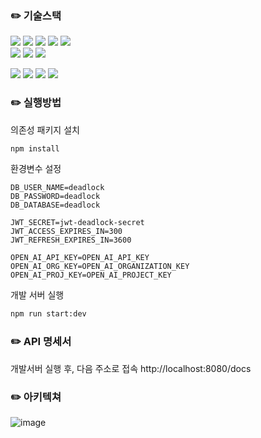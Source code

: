 ### ✏️ 기술스택

![](https://shields.io/badge/TypeScript-black?logo=typescript&style=flat&color=033963)
![](https://shields.io/badge/NodeJS-black?logo=nodedotjs&style=flat&color=367C2B)
![](https://img.shields.io/badge/NestJS-black?logo=nestjs&style=flat&color=E0234E)
![](https://img.shields.io/badge/TypeORM-black?logo=nestjs&style=flat&color=E0234E)
![](https://shields.io/badge/SQLite-black?logo=sqlite&style=flat&color=003B57)<br/>
![](https://shields.io/badge/Python-black?logo=python&style=flat&color=033963) 
![](https://shields.io/badge/Django-black?logo=django&style=flat&color=092E20)
![](https://shields.io/badge/Open_AI-black?logo=openai&style=flat&color=412991)

![](https://shields.io/badge/AWS_EC2-black?logo=amazonec2&style=flat&color=ff7300)
![](https://shields.io/badge/NginX-black?logo=nginx&style=flat&color=009639)
![](https://shields.io/badge/Docker-black?logo=docker&style=flat&color=033963)
![](https://shields.io/badge/Docker_Compose-black?logo=docker&style=flat&color=033963)



### ✏️ 실행방법

의존성 패키지 설치
```bash
npm install
```

환경변수 설정
```env
DB_USER_NAME=deadlock
DB_PASSWORD=deadlock
DB_DATABASE=deadlock

JWT_SECRET=jwt-deadlock-secret
JWT_ACCESS_EXPIRES_IN=300
JWT_REFRESH_EXPIRES_IN=3600

OPEN_AI_API_KEY=OPEN_AI_API_KEY
OPEN_AI_ORG_KEY=OPEN_AI_ORGANIZATION_KEY
OPEN_AI_PROJ_KEY=OPEN_AI_PROJECT_KEY
```

개발 서버 실행
```bash
npm run start:dev
```


### ✏️ API 명세서

개발서버 실행 후, 다음 주소로 접속
http://localhost:8080/docs

### ✏️ 아키텍쳐
![image](https://github.com/knu-software-engineering-team05/dead-lock-backend/assets/52105661/e27d31a7-059a-4f00-867a-e0abc3564e20)
